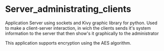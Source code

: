 # Server_administrating_clients
Application Server using sockets and Kivy graphic library for python. Used to make a client-server interaction, in wich the clients sends it's system information to the server that then show's it graphically to the administrator

This application supports encryption using the AES algorithm.
